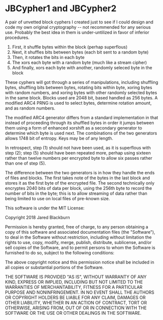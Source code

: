 # JBCypher1 and JBCypher2 

A pair of unvetted block cyphers I created just to see if I could 
design and code my own original cryptography -- not recommended for
any serious use.  Probably the best idea in them is under-untilized 
in favor of inferior procedures.

1. First, it shuffle bytes within the block (perhap superflous)
2. Next, it shuffles bits between bytes (each bit sent to a random byte)
3. Then, it rotates the bits in each byte
4. The xors each byte with a random byte (much like a stream cipher)
5. And finally, xors each byte with another, randomly seleced byte in the block

These cyphers will got through a series of manipulations, including 
shuffling bytes, shuffling bits between bytes, rotating bits within 
byte, xoring bytes with random numbers, and xoring bytes with other 
randomly selected bytes in the same block.  Blocks used are 2048 bit, 
based handled as 256 bytes.  A modified ARC4 PRNG is used to select 
bytes, determine rotation amount, and as random numbers.

The modified ARC4 generator differs from a standard implementation in 
that instead of proceeding through its shuffled bytes in order it 
jumps between them using a form of enhanced xorshift as a secondary 
generator to determine which byte is used next.  The combinations 
of the two generators allows 1748 bit of entropy. Keys may be of 
any length.

In retrospect, step (1) should not have been used, as it is superflous 
with step (2); step (5) should have been repeated more, perhap using 
sixteen rather than twelve numbers per encrypted byte to allow six 
passes rather than one of step (5).

The difference between the two generators is in how they handle the ends 
of files and blocks.  The first takes note of the bytes in the last 
block and stores it as the first byte of the encrypted file.  The 
second technically only encryptes 2040 bits of data per block, using 
the 256th byte to record the number of bits in the byte; this is to 
allow streaming of data rather than being limited to use on local files 
of pre-known size.

This software is under the MIT License:

Copyright 2018 Jared Blackburn

Permission is hereby granted, free of charge, to any person obtaining a copy of this software and associated documentation files (the "Software"), to deal in the Software without restriction, including without limitation the rights to use, copy, modify, merge, publish, distribute, sublicense, and/or sell copies of the Software, and to permit persons to whom the Software is furnished to do so, subject to the following conditions:

The above copyright notice and this permission notice shall be included in all copies or substantial portions of the Software.

THE SOFTWARE IS PROVIDED "AS IS", WITHOUT WARRANTY OF ANY KIND, EXPRESS OR IMPLIED, INCLUDING BUT NOT LIMITED TO THE WARRANTIES OF MERCHANTABILITY, FITNESS FOR A PARTICULAR PURPOSE AND NONINFRINGEMENT. IN NO EVENT SHALL THE AUTHORS OR COPYRIGHT HOLDERS BE LIABLE FOR ANY CLAIM, DAMAGES OR OTHER LIABILITY, WHETHER IN AN ACTION OF CONTRACT, TORT OR OTHERWISE, ARISING FROM, OUT OF OR IN CONNECTION WITH THE SOFTWARE OR THE USE OR OTHER DEALINGS IN THE SOFTWARE.
